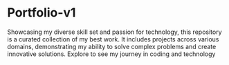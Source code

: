 # Portfolio-v1
Showcasing my diverse skill set and passion for technology, this repository is a curated collection of my best work. It includes projects across various domains, demonstrating my ability to solve complex problems and create innovative solutions. Explore to see my journey in coding and technology
